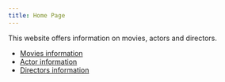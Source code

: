 ```yaml
---
title: Home Page
---
```


This website offers information on movies, actors and directors.

* [Movies information](/movies)
* [Actor information](/actors)
* [Directors information](/director)